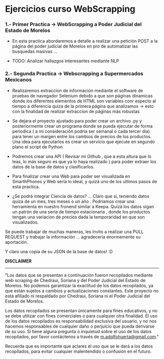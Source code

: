 # Ejercicios curso WebScrapping 


### 1.- Primer Practica -> WebScrapping a Poder Judicial del Estado de Morelos

- En esta practica abordaremos a detalle a realizar una petición POST a la página del poder judicial de Morelos en pro de automatizar las busquedas masivas ... 

- TODO: Analizar hallazgos interesantes mediante NLP 


### 2.- Segunda Practica -> Webscrapping a Supermercados Mexicanos

- Realizaremos extraccion de información mediante el software de pruebas de navegador Selenium debido a que son páginas dinamicas donde los diferentes elementos de HTML son variables conr especto al tiempo a diferencia quiza de la primera página que analizamos -> esto con la finalidad de realizar extraccion de páginas más robustas


- Se dejara el proyecto ajustado para poder crear un archivo .py y posteriormente crear un programa donde se pueda ejecutar de forma periodica ( a mi consideración podria ser semanal o cada tercer día) para tener un margen entre los cambios de precios de los productos. Una idea para ejecutarlos es crear un servicio que ejecute en segundo plano el script de Python

- Podremos crear una API ( Revisar mi Github , que a esta altura que lo leas, lo más seguro es que ya lo haya realizado ) para poder extraer los datos de la base de datos y clasificarlos. 

- Para finalizar crear una Web para poder ser visualizada en SmarthPhones y Web seria lo ideal, y quizá uno de los ultimos pasos de esta practica.

- ¿Se podrá integrar Ciencia de datos? ... Claro que si, teniendo datos quiza de un mes, tres meses o un año . Podriamos crear una herramienta en nuestro fronend similar a Keepa. Quizá los datos sigan un patrón de una seria de tiempo estacionaria , donde los productos tengan una variacion de precios dada la temporaridad en que son visualizados. 


Se puede trabajar de muchas maneras, les invito a realizar una PULL REQUEST y trabajar la información ... agradeceria enormemente su aportación.

Y claro una copia de su JSON de la base de datos! :D


<b>DISCLAIMER</b>

---------------------


"Los datos que se presentan a continuación fueron recopilados mediante web scraping de Chedraui, Soriana y del Poder Judicial del Estado de Morelos. No podemos garantizar la exactitud de los datos recopilados, ya que están sujetos a cambios y actualizaciones constantes. Este proyecto no está afiliado ni respaldado por Chedraui, Soriana ni el Poder Judicial del Estado de Morelos.

Los datos recopilados se presentan únicamente para fines educativos, y no se debe utilizar con fines comerciales o para cualquier otra finalidad. El uso de los datos recopilados es responsabilidad exclusiva del usuario, y no nos hacemos responsables de cualquier daño o perjuicio que pueda derivarse de su uso. Si tiene alguna pregunta o inquietud sobre el uso de los datos recopilados, por favor contáctenos a través de m.adolfohuerta@gmail.com."

Recuerda que es importante que aclares el uso que se le dará a los datos recopilados, para evitar cualquier malentendido o confusión en el futuro.